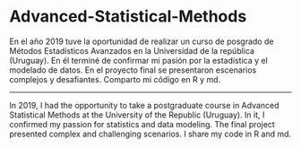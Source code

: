 # Advanced-Statistical-Methods

En el año 2019 tuve la oportunidad de realizar un curso de posgrado de Métodos Estadísticos Avanzados en la Universidad de la república (Uruguay). En él terminé de confirmar mi pasión por la estadística y el modelado de datos. En el proyecto final se presentaron escenarios complejos y desafiantes. Comparto mi código en R y md.

-----
In 2019, I had the opportunity to take a postgraduate course in Advanced Statistical Methods at the University of the Republic (Uruguay). In it, I confirmed my passion for statistics and data modeling. The final project presented complex and challenging scenarios. I share my code in R and md.
